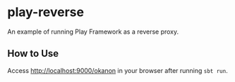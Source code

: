 # play-reverse
An example of running Play Framework as a reverse proxy.


## How to Use
Access [http://localhost:9000/okanon](http://localhost:9000/okanon) in your browser after running `sbt run`.
